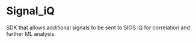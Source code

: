 # Signal_iQ
SDK that allows additional signals to be sent to SIOS iQ for correlation and further ML analysis.
